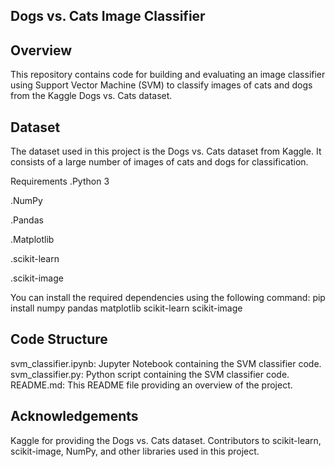 **Dogs vs. Cats Image Classifier**
--------------------------------------------------------------------------------------
**Overview**
--------------------------------------------------------------------------------------
This repository contains code for building and evaluating an image classifier using Support Vector Machine (SVM) to classify images of cats and dogs from the Kaggle Dogs vs. Cats dataset.

**Dataset**
--------------------------------------------------------------------------------------
The dataset used in this project is the Dogs vs. Cats dataset from Kaggle. It consists of a large number of images of cats and dogs for classification.

Requirements
.Python 3

.NumPy

.Pandas

.Matplotlib

.scikit-learn

.scikit-image

You can install the required dependencies using the following command: pip install numpy pandas matplotlib scikit-learn scikit-image

**Code Structure**
--------------------------------------------------------------------------------------
svm_classifier.ipynb: Jupyter Notebook containing the SVM classifier code. svm_classifier.py: Python script containing the SVM classifier code. README.md: This README file providing an overview of the project.

**Acknowledgements**
--------------------------------------------------------------------------------------
Kaggle for providing the Dogs vs. Cats dataset. Contributors to scikit-learn, scikit-image, NumPy, and other libraries used in this project.
